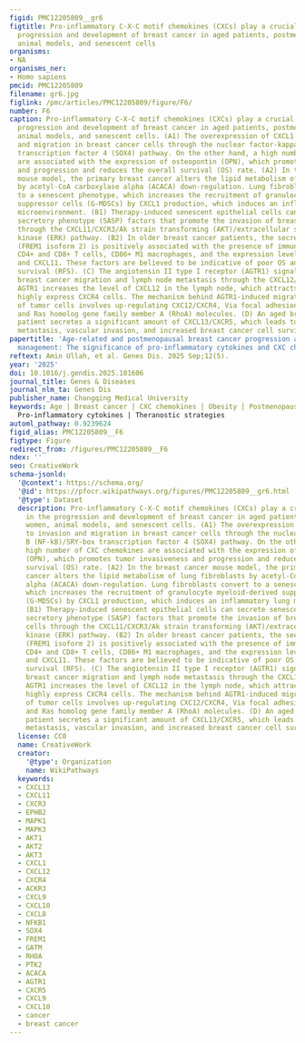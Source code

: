 ```yaml
---
figid: PMC12205809__gr6
figtitle: Pro-inflammatory C-X-C motif chemokines (CXCs) play a crucial role in the
  progression and development of breast cancer in aged patients, postmenopausal women,
  animal models, and senescent cells
organisms:
- NA
organisms_ner:
- Homo sapiens
pmcid: PMC12205809
filename: gr6.jpg
figlink: /pmc/articles/PMC12205809/figure/F6/
number: F6
caption: Pro-inflammatory C-X-C motif chemokines (CXCs) play a crucial role in the
  progression and development of breast cancer in aged patients, postmenopausal women,
  animal models, and senescent cells. (A1) The overexpression of CXCL1 leads to invasion
  and migration in breast cancer cells through the nuclear factor-kappa B (NF-kB)/SRY-box
  transcription factor 4 (SOX4) pathway. On the other hand, a high number of CXC chemokines
  are associated with the expression of osteopontin (OPN), which promotes tumor invasiveness
  and progression and reduces the overall survival (OS) rate. (A2) In the breast cancer
  mouse model, the primary breast cancer alters the lipid metabolism of lung fibroblasts
  by acetyl-CoA carboxylase alpha (ACACA) down-regulation. Lung fibroblasts convert
  to a senescent phenotype, which increases the recruitment of granulocyte myeloid-derived
  suppressor cells (G-MDSCs) by CXCL1 production, which induces an inflammatory lung
  microenvironment. (B1) Therapy-induced senescent epithelial cells can secrete senescence-associated
  secretory phenotype (SASP) factors that promote the invasion of breast cancer cells
  through the CXCL11/CXCR3/Ak strain transforming (AKT)/extracellular signal-regulated
  kinase (ERK) pathway. (B2) In older breast cancer patients, the secretion of TILRR
  (FREM1 isoform 2) is positively associated with the presence of immune cells like
  CD4+ and CD8+ T cells, CD86+ M1 macrophages, and the expression levels of CXCL10
  and CXCL11. These factors are believed to be indicative of poor OS and recurrence-free
  survival (RFS). (C) The angiotensin II type I receptor (AGTR1) signaling regulates
  breast cancer migration and lymph node metastasis through the CXCL12/CXCR4 pathway.
  AGTR1 increases the level of CXCL12 in the lymph node, which attracts tumors that
  highly express CXCR4 cells. The mechanism behind AGTR1-induced migration and invasion
  of tumor cells involves up-regulating CXC12/CXCR4, Via focal adhesion kinase (FAK),
  and Ras homolog gene family member A (RhoA) molecules. (D) An aged breast cancer
  patient secretes a significant amount of CXCL13/CXCR5, which leads to lymph node
  metastasis, vascular invasion, and increased breast cancer cell survival
papertitle: 'Age-related and postmenopausal breast cancer progression and treatment
  management: The significance of pro-inflammatory cytokines and CXC chemokines'
reftext: Amin Ullah, et al. Genes Dis. 2025 Sep;12(5).
year: '2025'
doi: 10.1016/j.gendis.2025.101606
journal_title: Genes & Diseases
journal_nlm_ta: Genes Dis
publisher_name: Chongqing Medical University
keywords: Age | Breast cancer | CXC chemokines | Obesity | Postmenopausal women |
  Pro-inflammatory cytokines | Theranostic strategies
automl_pathway: 0.9239624
figid_alias: PMC12205809__F6
figtype: Figure
redirect_from: /figures/PMC12205809__F6
ndex: ''
seo: CreativeWork
schema-jsonld:
  '@context': https://schema.org/
  '@id': https://pfocr.wikipathways.org/figures/PMC12205809__gr6.html
  '@type': Dataset
  description: Pro-inflammatory C-X-C motif chemokines (CXCs) play a crucial role
    in the progression and development of breast cancer in aged patients, postmenopausal
    women, animal models, and senescent cells. (A1) The overexpression of CXCL1 leads
    to invasion and migration in breast cancer cells through the nuclear factor-kappa
    B (NF-kB)/SRY-box transcription factor 4 (SOX4) pathway. On the other hand, a
    high number of CXC chemokines are associated with the expression of osteopontin
    (OPN), which promotes tumor invasiveness and progression and reduces the overall
    survival (OS) rate. (A2) In the breast cancer mouse model, the primary breast
    cancer alters the lipid metabolism of lung fibroblasts by acetyl-CoA carboxylase
    alpha (ACACA) down-regulation. Lung fibroblasts convert to a senescent phenotype,
    which increases the recruitment of granulocyte myeloid-derived suppressor cells
    (G-MDSCs) by CXCL1 production, which induces an inflammatory lung microenvironment.
    (B1) Therapy-induced senescent epithelial cells can secrete senescence-associated
    secretory phenotype (SASP) factors that promote the invasion of breast cancer
    cells through the CXCL11/CXCR3/Ak strain transforming (AKT)/extracellular signal-regulated
    kinase (ERK) pathway. (B2) In older breast cancer patients, the secretion of TILRR
    (FREM1 isoform 2) is positively associated with the presence of immune cells like
    CD4+ and CD8+ T cells, CD86+ M1 macrophages, and the expression levels of CXCL10
    and CXCL11. These factors are believed to be indicative of poor OS and recurrence-free
    survival (RFS). (C) The angiotensin II type I receptor (AGTR1) signaling regulates
    breast cancer migration and lymph node metastasis through the CXCL12/CXCR4 pathway.
    AGTR1 increases the level of CXCL12 in the lymph node, which attracts tumors that
    highly express CXCR4 cells. The mechanism behind AGTR1-induced migration and invasion
    of tumor cells involves up-regulating CXC12/CXCR4, Via focal adhesion kinase (FAK),
    and Ras homolog gene family member A (RhoA) molecules. (D) An aged breast cancer
    patient secretes a significant amount of CXCL13/CXCR5, which leads to lymph node
    metastasis, vascular invasion, and increased breast cancer cell survival
  license: CC0
  name: CreativeWork
  creator:
    '@type': Organization
    name: WikiPathways
  keywords:
  - CXCL13
  - CXCL11
  - CXCR3
  - EPHB2
  - MAPK1
  - MAPK3
  - AKT1
  - AKT2
  - AKT3
  - CXCL1
  - CXCL12
  - CXCR4
  - ACKR3
  - CXCL9
  - CXCL10
  - CXCL8
  - NFKB1
  - SOX4
  - FREM1
  - GATM
  - RHOA
  - PTK2
  - ACACA
  - AGTR1
  - CXCR5
  - CXCL9
  - CXCL10
  - cancer
  - breast cancer
---
```

